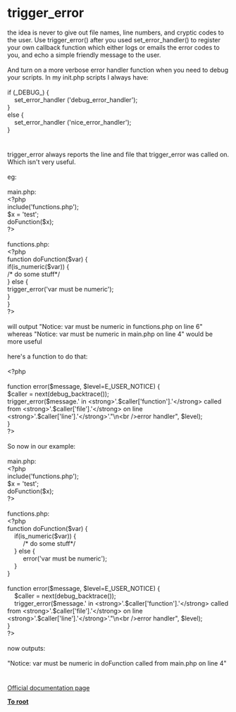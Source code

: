 # trigger_error




<div class="phpcode"><span class="html">
the idea is never to give out file names, line numbers, and cryptic codes to the user. Use trigger_error() after you used set_error_handler() to register your own callback function which either logs or emails the error codes to you, and echo a simple friendly message to the user.
<br>
<br>And turn on a more verbose error handler function when you need to debug your scripts. In my init.php scripts I always have:
<br>
<br>if (_DEBUG_) {
<br>&#xA0; &#xA0; set_error_handler (&apos;debug_error_handler&apos;);
<br>}
<br>else {
<br>&#xA0; &#xA0; set_error_handler (&apos;nice_error_handler&apos;);
<br>}</span>
</div>
  

#


<div class="phpcode"><span class="html">
trigger_error always reports the line and file that trigger_error was called on. Which isn&apos;t very useful.
<br>
<br>eg:
<br>
<br>main.php:
<br><span class="default">&lt;?php
<br></span><span class="keyword">include(</span><span class="string">&apos;functions.php&apos;</span><span class="keyword">);
<br></span><span class="default">$x </span><span class="keyword">= </span><span class="string">&apos;test&apos;</span><span class="keyword">;
<br></span><span class="default">doFunction</span><span class="keyword">(</span><span class="default">$x</span><span class="keyword">);
<br></span><span class="default">?&gt;
<br></span>
<br>functions.php:
<br><span class="default">&lt;?php
<br></span><span class="keyword">function </span><span class="default">doFunction</span><span class="keyword">(</span><span class="default">$var</span><span class="keyword">) {
<br>if(</span><span class="default">is_numeric</span><span class="keyword">(</span><span class="default">$var</span><span class="keyword">)) {
<br> </span><span class="comment">/* do some stuff*/
<br></span><span class="keyword">} else {
<br> </span><span class="default">trigger_error</span><span class="keyword">(</span><span class="string">&apos;var must be numeric&apos;</span><span class="keyword">);
<br>}
<br>}
<br></span><span class="default">?&gt;
<br></span>
<br>will output &quot;Notice: var must be numeric in functions.php on line 6&quot;
<br>whereas &quot;Notice: var must be numeric in main.php on line 4&quot; would be more useful
<br>
<br>here&apos;s a function to do that:
<br>
<br><span class="default">&lt;?php
<br>
<br></span><span class="keyword">function </span><span class="default">error</span><span class="keyword">(</span><span class="default">$message</span><span class="keyword">, </span><span class="default">$level</span><span class="keyword">=</span><span class="default">E_USER_NOTICE</span><span class="keyword">) {
<br></span><span class="default">$caller </span><span class="keyword">= </span><span class="default">next</span><span class="keyword">(</span><span class="default">debug_backtrace</span><span class="keyword">());
<br></span><span class="default">trigger_error</span><span class="keyword">(</span><span class="default">$message</span><span class="keyword">.</span><span class="string">&apos; in &lt;strong&gt;&apos;</span><span class="keyword">.</span><span class="default">$caller</span><span class="keyword">[</span><span class="string">&apos;function&apos;</span><span class="keyword">].</span><span class="string">&apos;&lt;/strong&gt; called from &lt;strong&gt;&apos;</span><span class="keyword">.</span><span class="default">$caller</span><span class="keyword">[</span><span class="string">&apos;file&apos;</span><span class="keyword">].</span><span class="string">&apos;&lt;/strong&gt; on line &lt;strong&gt;&apos;</span><span class="keyword">.</span><span class="default">$caller</span><span class="keyword">[</span><span class="string">&apos;line&apos;</span><span class="keyword">].</span><span class="string">&apos;&lt;/strong&gt;&apos;</span><span class="keyword">.</span><span class="string">&quot;\n&lt;br /&gt;error handler&quot;</span><span class="keyword">, </span><span class="default">$level</span><span class="keyword">);
<br>}
<br></span><span class="default">?&gt;
<br></span>
<br>So now in our example:
<br>
<br>main.php:
<br><span class="default">&lt;?php
<br></span><span class="keyword">include(</span><span class="string">&apos;functions.php&apos;</span><span class="keyword">);
<br></span><span class="default">$x </span><span class="keyword">= </span><span class="string">&apos;test&apos;</span><span class="keyword">;
<br></span><span class="default">doFunction</span><span class="keyword">(</span><span class="default">$x</span><span class="keyword">);
<br></span><span class="default">?&gt;
<br></span>
<br>functions.php:
<br><span class="default">&lt;?php
<br></span><span class="keyword">function </span><span class="default">doFunction</span><span class="keyword">(</span><span class="default">$var</span><span class="keyword">) {
<br>&#xA0; &#xA0; if(</span><span class="default">is_numeric</span><span class="keyword">(</span><span class="default">$var</span><span class="keyword">)) {
<br>&#xA0; &#xA0; &#xA0; &#xA0;&#xA0; </span><span class="comment">/* do some stuff*/
<br>&#xA0; &#xA0; </span><span class="keyword">} else {
<br>&#xA0; &#xA0; &#xA0; &#xA0;&#xA0; </span><span class="default">error</span><span class="keyword">(</span><span class="string">&apos;var must be numeric&apos;</span><span class="keyword">);
<br>&#xA0; &#xA0; }
<br>}
<br>
<br>function </span><span class="default">error</span><span class="keyword">(</span><span class="default">$message</span><span class="keyword">, </span><span class="default">$level</span><span class="keyword">=</span><span class="default">E_USER_NOTICE</span><span class="keyword">) {
<br>&#xA0; &#xA0; </span><span class="default">$caller </span><span class="keyword">= </span><span class="default">next</span><span class="keyword">(</span><span class="default">debug_backtrace</span><span class="keyword">());
<br>&#xA0; &#xA0; </span><span class="default">trigger_error</span><span class="keyword">(</span><span class="default">$message</span><span class="keyword">.</span><span class="string">&apos; in &lt;strong&gt;&apos;</span><span class="keyword">.</span><span class="default">$caller</span><span class="keyword">[</span><span class="string">&apos;function&apos;</span><span class="keyword">].</span><span class="string">&apos;&lt;/strong&gt; called from &lt;strong&gt;&apos;</span><span class="keyword">.</span><span class="default">$caller</span><span class="keyword">[</span><span class="string">&apos;file&apos;</span><span class="keyword">].</span><span class="string">&apos;&lt;/strong&gt; on line &lt;strong&gt;&apos;</span><span class="keyword">.</span><span class="default">$caller</span><span class="keyword">[</span><span class="string">&apos;line&apos;</span><span class="keyword">].</span><span class="string">&apos;&lt;/strong&gt;&apos;</span><span class="keyword">.</span><span class="string">&quot;\n&lt;br /&gt;error handler&quot;</span><span class="keyword">, </span><span class="default">$level</span><span class="keyword">);
<br>}
<br></span><span class="default">?&gt;
<br></span>
<br>now outputs:
<br>
<br>&quot;Notice: var must be numeric in doFunction called from main.php on line 4&quot;</span>
</div>
  

#

[Official documentation page](https://www.php.net/manual/en/function.trigger-error.php)

**[To root](/README.md)**